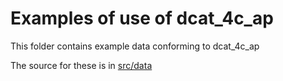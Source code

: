 # Examples of use of dcat_4c_ap

This folder contains example data conforming to dcat_4c_ap

The source for these is in [src/data](../src/data/examples)
